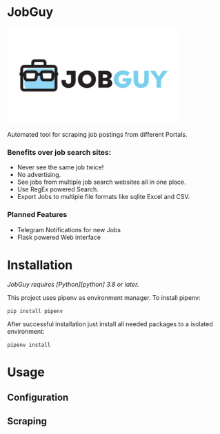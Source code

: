 # JobGuy
<img src="logo/jobguy.png" alt="JobGuy Banner" width=400/><br/>

Automated tool for scraping job postings from different Portals.

### Benefits over job search sites:

* Never see the same job twice!
* No advertising.
* See jobs from multiple job search websites all in one place.
* Use RegEx powered Search.
* Export Jobs to multiple file formats like sqlite Excel and CSV.

### Planned Features 
* Telegram Notifications for new Jobs
* Flask powered Web interface

# Installation
_JobGuy requires [Python][python] 3.8 or later._

This project uses pipenv as environment manager. To install pipenv:

```
pip install pipenv
```
After successful installation just install all needed packages to a isolated environment:

```
pipenv install
```

# Usage

## Configuration

## Scraping

